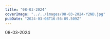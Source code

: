 ```yaml
---
title: "08-03-2024"
coverImage: "../../images/08-03-2024-Y2ND.jpg"
pubDate: "2024-03-08T16:56:09.509Z"
---
```


08-03-2024
